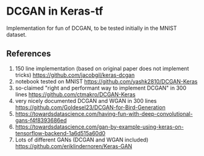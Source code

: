 # DCGAN in Keras-tf
Implementation for fun of DCGAN, to be tested initially in the MNIST dataset.

## References
1. 150 line implementation (based on original paper does not implement tricks)
https://github.com/jacobgil/keras-dcgan
2. notebook tested on MNIST
https://github.com/yashk2810/DCGAN-Keras
3. so-claimed "right and performant way to implement DCGAN" in 300 lines
https://github.com/ctmakro/DCGAN-Keras
4. very nicely documented DCGAN and WGAN in 300 lines
https://github.com/Goldesel23/DCGAN-for-Bird-Generation
5. https://towardsdatascience.com/having-fun-with-deep-convolutional-gans-f4f8393686ed
6. https://towardsdatascience.com/gan-by-example-using-keras-on-tensorflow-backend-1a6d515a60d0
7. Lots of different GANs (DCGAN and WGAN included)
https://github.com/eriklindernoren/Keras-GAN